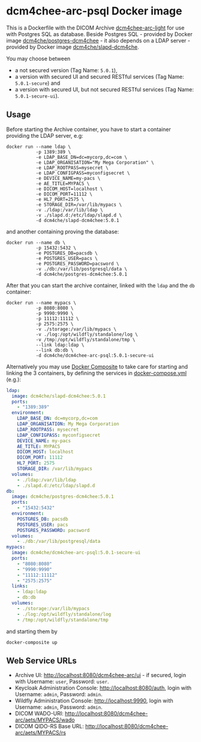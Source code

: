 # dcm4chee-arc-psql Docker image

This is a Dockerfile with the DICOM Archive [dcm4chee-arc-light](https://github.com/dcm4che/dcm4chee-arc-light/wiki)
for use with Postgres SQL as database. Beside Postgres SQL - provided by Docker image
[dcm4che/postgres-dcm4chee](https://hub.docker.com/r/dcm4che/postgres-dcm4chee/) -  it also depends
on a LDAP server - provided by Docker image
[dcm4che/slapd-dcm4che](https://hub.docker.com/r/dcm4che/slapd-dcm4chee/).

You may choose between
- a not secured version (Tag Name: `5.0.1`),
- a version with secured UI and secured RESTful services (Tag Name: `5.0.1-secure`) and
- a version with secured UI, but not secured RESTful services (Tag Name: `5.0.1-secure-ui`).

## Usage

Before starting the Archive container, you have to start a container providing the LDAP server, e.g:

    docker run --name ldap \
               -p 1389:389 \
               -e LDAP_BASE_DN=dc=mycorp,dc=com \
               -e LDAP_ORGANISATION="My Mega Corporation" \
               -e LDAP_ROOTPASS=mysecret \
               -e LDAP_CONFIGPASS=myconfigsecret \
               -e DEVICE_NAME=my-pacs \
               -e AE_TITLE=MYPACS \
               -e DICOM_HOST=localhost \
               -e DICOM_PORT=11112 \
               -e HL7_PORT=2575 \
               -e STORAGE_DIR=/var/lib/mypacs \
               -v ./ldap:/var/lib/ldap \
               -v ./slapd.d:/etc/ldap/slapd.d \
               -d dcm4che/slapd-dcm4chee:5.0.1

and another containing proving the database:

    docker run --name db \
               -p 15432:5432 \
               -e POSTGRES_DB=pacsdb \
               -e POSTGRES_USER=pacs \
               -e POSTGRES_PASSWORD=pacsword \
               -v ./db:/var/lib/postgresql/data \
               -d dcm4che/postgres-dcm4chee:5.0.1

After that you can start the archive container, linked with the `ldap` and the `db` container:

    docker run --name mypacs \
               -p 8080:8080 \
               -p 9990:9990 \
               -p 11112:11112 \
               -p 2575:2575 \
               -v ./storage:/var/lib/mypacs \
               -v ./log:/opt/wildfly/standalone/log \
               -v /tmp:/opt/wildfly/standalone/tmp \
               --link ldap:ldap \
               --link db:db \
               -d dcm4che/dcm4chee-arc-psql:5.0.1-secure-ui

Alternatively you may use [Docker Composite](https://docs.docker.com/compose/) to take care for
starting and linking the 3 containers, by defining the services in
[docker-compose.yml](https://raw.githubusercontent.com/dcm4che-dockerfiles/dcm4chee-arc-psql/master/docker-compose.yml)
(e.g.):

````yaml
ldap:
  image: dcm4che/slapd-dcm4chee:5.0.1
  ports:
    - "1389:389"
  environment:
    LDAP_BASE_DN: dc=mycorp,dc=com
    LDAP_ORGANISATION: My Mega Corporation
    LDAP_ROOTPASS: mysecret
    LDAP_CONFIGPASS: myconfigsecret
    DEVICE_NAME: my-pacs
    AE_TITLE: MYPACS
    DICOM_HOST: localhost
    DICOM_PORT: 11112
    HL7_PORT: 2575
    STORAGE_DIR: /var/lib/mypacs
  volumes:
    - ./ldap:/var/lib/ldap
    - ./slapd.d:/etc/ldap/slapd.d
db:
  image: dcm4che/postgres-dcm4chee:5.0.1
  ports:
    - "15432:5432"
  environment:
    POSTGRES_DB: pacsdb
    POSTGRES_USER: pacs
    POSTGRES_PASSWORD: pacsword
  volumes:
    - ./db:/var/lib/postgresql/data
mypacs:
  image: dcm4che/dcm4chee-arc-psql:5.0.1-secure-ui
  ports:
    - "8080:8080"
    - "9990:9990"
    - "11112:11112"
    - "2575:2575"
  links:
    - ldap:ldap
    - db:db
  volumes:
    - ./storage:/var/lib/mypacs
    - ./log:/opt/wildfly/standalone/log
    - /tmp:/opt/wildfly/standalone/tmp
````

and starting them by

    docker-composite up

## Web Service URLs

- Archive UI: [http://localhost:8080/dcm4chee-arc/ui]() - if secured, login with Username: `user`, Password: `user`.
- Keycloak Administration Console: [http://localhost:8080/auth](), login with Username: `admin`, Password: `admin`.
- Wildfly Administration Console: [http://localhost:9990](), login with Username: `admin`, Password: `admin`.
- DICOM WADO-URI: [http://localhost:8080/dcm4chee-arc/aets/MYPACS/wado]()
- DICOM QIDO-RS Base URL: [http://localhost:8080/dcm4chee-arc/aets/MYPACS/rs]()
